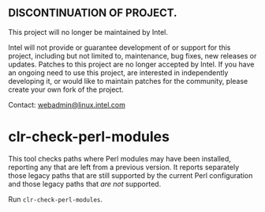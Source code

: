 ## DISCONTINUATION OF PROJECT. 

This project will no longer be maintained by Intel. 

Intel will not provide or guarantee development of or support for this project, including but not limited to, maintenance, bug fixes, new releases or updates. Patches to this project are no longer accepted by Intel. If you have an ongoing need to use this project, are interested in independently developing it, or would like to maintain patches for the community, please create your own fork of the project.

Contact: webadmin@linux.intel.com  
# clr-check-perl-modules

This tool checks paths where Perl modules may have been installed, reporting
any that are left from a previous version. It reports separately those legacy
paths that are still supported by the current Perl configuration and those
legacy paths that *are not* supported.

Run `clr-check-perl-modules`.
